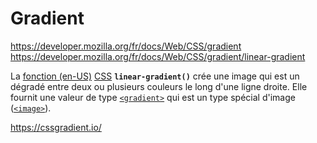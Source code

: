 # Gradient
https://developer.mozilla.org/fr/docs/Web/CSS/gradient
https://developer.mozilla.org/fr/docs/Web/CSS/gradient/linear-gradient

La [fonction (en-US)](https://developer.mozilla.org/en-US/docs/Web/CSS/CSS_Functions "Currently only available in English (US)") [CSS](https://developer.mozilla.org/fr/docs/Web/CSS) **`linear-gradient()`** crée une image qui est un dégradé entre deux ou plusieurs couleurs le long d'une ligne droite. Elle fournit une valeur de type [`<gradient>`](https://developer.mozilla.org/fr/docs/Web/CSS/gradient) qui est un type spécial d'image ([`<image>`](https://developer.mozilla.org/fr/docs/Web/CSS/image)).

https://cssgradient.io/
